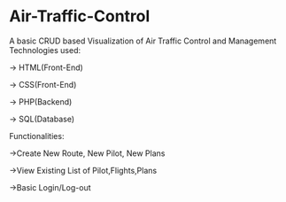 # Air-Traffic-Control
A basic CRUD based Visualization of Air Traffic Control and Management
Technologies used:

-> HTML(Front-End)

-> CSS(Front-End)

-> PHP(Backend)

-> SQL(Database)

Functionalities:

->Create New Route, New Pilot, New Plans

->View Existing List of Pilot,Flights,Plans

->Basic Login/Log-out
